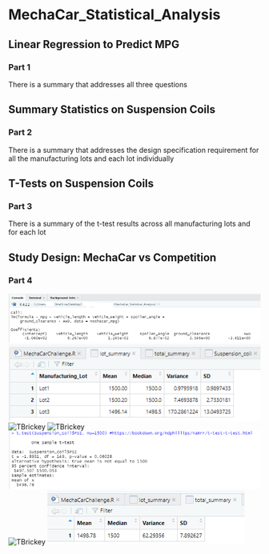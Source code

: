 # MechaCar_Statistical_Analysis
## Linear Regression to Predict MPG
### Part 1
There is a summary that addresses all three questions 

## Summary Statistics on Suspension Coils
### Part 2
There is a summary that addresses the design specification requirement for all the manufacturing lots and each lot individually
## T-Tests on Suspension Coils
### Part 3
There is a summary of the t-test results across all manufacturing lots and for each lot 
## Study Design: MechaCar vs Competition
### Part 4

![TBrickey](https://github.com/TBrickey/MechaCar_Statistical_Analysis/blob/main/Resources/lm()%20Screenshot.png)
![TBrickey](https://github.com/TBrickey/MechaCar_Statistical_Analysis/blob/main/Resources/lot_summary.png)
![TBrickey](https://github.com/TBrickey/MechaCar_Statistical_Analysis/blob/main/Resources/summary(lm()).png)
![TBrickey](https://github.com/TBrickey/MechaCar_Statistical_Analysis/blob/main/Resources/summary(lm()).png)
![TBrickey](https://github.com/TBrickey/MechaCar_Statistical_Analysis/blob/main/Resources/t.test.png)
![TBrickey](https://github.com/TBrickey/MechaCar_Statistical_Analysis/blob/main/Resources/t.test(subset()).png)
![TBrickey](https://github.com/TBrickey/MechaCar_Statistical_Analysis/blob/main/Resources/total_summary.png)



